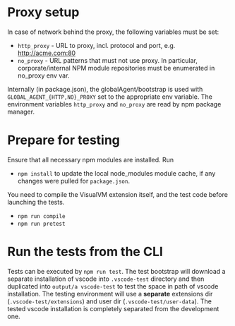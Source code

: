 # Proxy setup

In case of network behind the proxy, the following variables must be set:

- `http_proxy` - URL to proxy, incl. protocol and port, e.g. http://acme.com:80
- `no_proxy`   - URL patterns that must not use proxy. In particular, corporate/internal NPM module repositories must be enumerated in no_proxy env var.

Internally (in package.json), the globalAgent/bootstrap is used with `GLOBAL_AGENT_{HTTP,NO}_PROXY`
set to the appropriate env variable. The environment variables `http_proxy` and `no_proxy` are read by npm package manager. 


# Prepare for testing

Ensure that all necessary npm modules are installed. Run
- `npm install`
to update the local node_modules module cache, if any changes were pulled for `package.json`.

You need to compile the VisualVM extension itself, and the test code before launching the tests.
- `npm run compile`
- `npm run pretest`


# Run the tests from the CLI

Tests can be executed by `npm run test`. The test bootstrap will download a separate installation of vscode into `.vscode-test` directory and then duplicated into `output/a vscode-test` to test the space in path of vscode installation. The testing environment will use a **separate** extensions dir (`.vscode-test/extensions`) and user dir (`.vscode-test/user-data`). The tested vscode installation is completely separated from the development one.